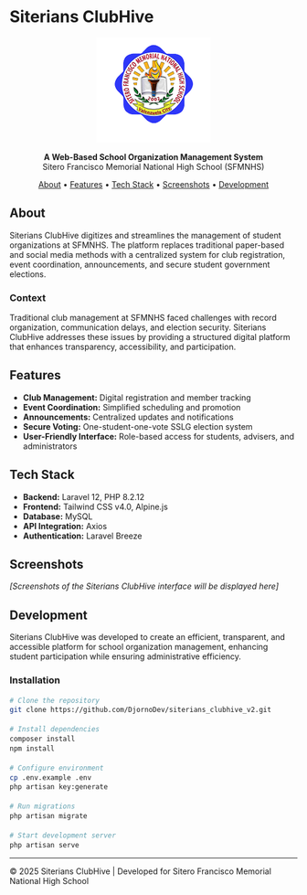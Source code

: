 # Siterians ClubHive

<p align="center">
  <img src="public/images/school_logo.png" width="200" alt="SFMNHS Logo">
</p>

<p align="center">
  <strong>A Web-Based School Organization Management System</strong><br>
  Sitero Francisco Memorial National High School (SFMNHS)
</p>

<p align="center">
  <a href="#about">About</a> •
  <a href="#features">Features</a> •
  <a href="#tech-stack">Tech Stack</a> •
  <a href="#screenshots">Screenshots</a> •
  <a href="#development">Development</a>
</p>

## About

Siterians ClubHive digitizes and streamlines the management of student organizations at SFMNHS. The platform replaces traditional paper-based and social media methods with a centralized system for club registration, event coordination, announcements, and secure student government elections.

### Context

Traditional club management at SFMNHS faced challenges with record organization, communication delays, and election security. Siterians ClubHive addresses these issues by providing a structured digital platform that enhances transparency, accessibility, and participation.

## Features

- **Club Management:** Digital registration and member tracking
- **Event Coordination:** Simplified scheduling and promotion
- **Announcements:** Centralized updates and notifications
- **Secure Voting:** One-student-one-vote SSLG election system
- **User-Friendly Interface:** Role-based access for students, advisers, and administrators

## Tech Stack

- **Backend:** Laravel 12, PHP 8.2.12
- **Frontend:** Tailwind CSS v4.0, Alpine.js
- **Database:** MySQL 
- **API Integration:** Axios
- **Authentication:** Laravel Breeze

## Screenshots

*[Screenshots of the Siterians ClubHive interface will be displayed here]*

## Development

Siterians ClubHive was developed to create an efficient, transparent, and accessible platform for school organization management, enhancing student participation while ensuring administrative efficiency.

### Installation

```bash
# Clone the repository
git clone https://github.com/DjornoDev/siterians_clubhive_v2.git

# Install dependencies
composer install
npm install

# Configure environment
cp .env.example .env
php artisan key:generate

# Run migrations
php artisan migrate

# Start development server
php artisan serve
```

---

&copy; 2025 Siterians ClubHive | Developed for Sitero Francisco Memorial National High School